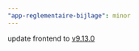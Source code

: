 ```yaml
---
"app-reglementaire-bijlage": minor
---
```


update frontend to [v9.13.0](https://github.com/lblod/frontend-reglementaire-bijlage/releases/tag/v9.13.0)
